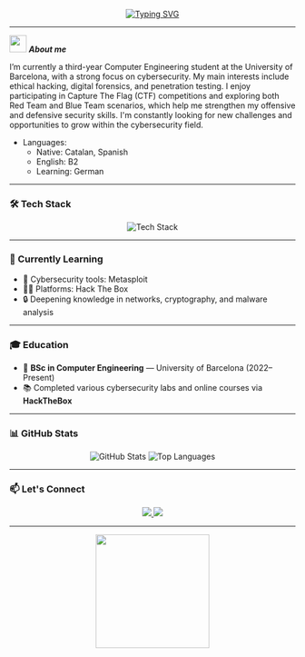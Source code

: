 <!-- Cyber GIF Banner -->

<!-- Hacker image/banner -->

<!-- Typing SVG hacker style -->
<p align="center">
  <a href="https://git.io/typing-svg">
    <img src="https://readme-typing-svg.demolab.com?font=Fira+Code&size=22&duration=3000&pause=500&color=00FF00&center=true&vCenter=true&multiline=true&width=600&height=70&lines=Martí+Cabañas;Computer+Engineering+Student;CTF+Player+%7C+Ethical+Hacker;Learning+every+day..." alt="Typing SVG" />
  </a>
</p>

---

<img src="https://media.giphy.com/media/ObNTw8Uzwy6KQ/giphy.gif" width="30px">&nbsp;***About me***

I’m currently a third-year Computer Engineering student at the University of Barcelona, with a strong focus on cybersecurity. My main interests include ethical hacking, digital forensics, and penetration testing. I enjoy participating in Capture The Flag (CTF) competitions and exploring both Red Team and Blue Team scenarios, which help me strengthen my offensive and defensive security skills. I'm constantly looking for new challenges and opportunities to grow within the cybersecurity field.
- Languages:
  - Native: Catalan, Spanish
  - English: B2
  - Learning: German 

---

### 🛠️ Tech Stack

<p align="center">
  <img src="https://skillicons.dev/icons?i=linux,python,bash,git,github,html,css,nodejs,mysql,c,cpp,java,vscode,react" alt="Tech Stack" />
</p>

---

### 🧠 Currently Learning

- 🧰 Cybersecurity tools: Metasploit
- 🏴‍☠️ Platforms: Hack The Box
- 🔒 Deepening knowledge in networks, cryptography, and malware analysis

---

### 🎓 Education

- 📍 **BSc in Computer Engineering** — University of Barcelona (2022–Present)
- 📚 Completed various cybersecurity labs and online courses via **HackTheBox**

---

### 📊 GitHub Stats

<p align="center">
  <img src="https://github-readme-stats.vercel.app/api?username=cabah24&show_icons=true&theme=radical" alt="GitHub Stats"/>
  <img src="https://github-readme-stats.vercel.app/api/top-langs/?username=cabah24&layout=compact&theme=radical" alt="Top Languages"/>
</p>

---

### 📫 Let's Connect

<p align="center">
  <a href="https://www.linkedin.com/in/your-linkedin" target="_blank">
    <img src="https://img.shields.io/badge/LinkedIn-0077B5?style=for-the-badge&logo=linkedin&logoColor=white"/>
  </a>
  <a href="mailto:your-email@example.com">
    <img src="https://img.shields.io/badge/Gmail-D14836?style=for-the-badge&logo=gmail&logoColor=white"/>
  </a>
</p>

---

<p align="center">
  <img src="https://media.giphy.com/media/3o7aD2saalBwwftBIY/giphy.gif" width="200"/>
</p>
